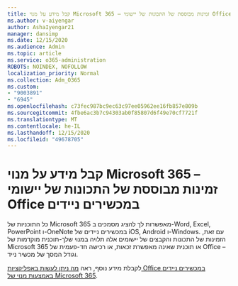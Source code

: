 ```yaml
---
title: קבל מידע על מנוי Microsoft 365 – זמינות מבוססת של התכונות של יישומי Office במכשירים ניידים
ms.author: v-aiyengar
author: AshaIyengar21
manager: dansimp
ms.date: 12/15/2020
ms.audience: Admin
ms.topic: article
ms.service: o365-administration
ROBOTS: NOINDEX, NOFOLLOW
localization_priority: Normal
ms.collection: Adm_O365
ms.custom:
- "9003891"
- "6945"
ms.openlocfilehash: c73fec987bc9ec63c97ee05962ee16fb857e809b
ms.sourcegitcommit: 4fbe6ac3b7c94303ab0f85807d6f49e70cf7721f
ms.translationtype: MT
ms.contentlocale: he-IL
ms.lasthandoff: 12/15/2020
ms.locfileid: "49678705"
---
```

# <a name="learn-about-microsoft-365-subscriptionbased-availability-of-office-apps-features-on-mobile-devices"></a>קבל מידע על מנוי Microsoft 365 – זמינות מבוססת של התכונות של יישומי Office במכשירים ניידים

כל התוכניות של Microsoft 365 מאפשרות לך להציג מסמכים ב-Word, Excel, PowerPoint ו-OneNote במכשירים ניידים של iOS, Android ו-Windows. עם זאת, הזמינות של התכונות והקבצים של יישומים אלה תלויה במנוי שלך-תוכנית מוקדמות של Microsoft 365 או תוכנית שאינה מאפשרת זכאות, או רכישה חד-פעמית של Office – וגודל המסך של מכשיר נייד.

לקבלת מידע נוסף, ראה [מה ניתן לעשות באפליקציות Office במכשירים ניידים באמצעות מנוי של Microsoft 365](https://go.microsoft.com/fwlink/?linkid=2135575). 